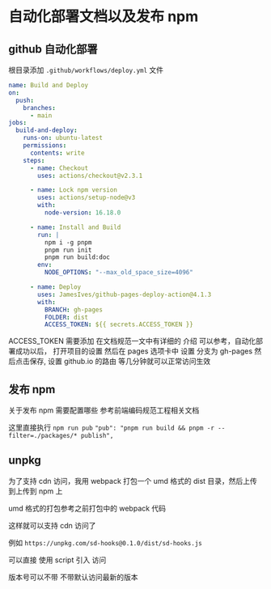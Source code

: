 # 自动化部署文档以及发布 npm

## github 自动化部署

根目录添加 `.github/workflows/deploy.yml` 文件

```yaml
name: Build and Deploy
on:
  push:
    branches:
      - main
jobs:
  build-and-deploy:
    runs-on: ubuntu-latest
    permissions:
      contents: write
    steps:
      - name: Checkout
        uses: actions/checkout@v2.3.1

      - name: Lock npm version
        uses: actions/setup-node@v3
        with:
          node-version: 16.18.0

      - name: Install and Build
        run: |
          npm i -g pnpm
          pnpm run init
          pnpm run build:doc
        env:
          NODE_OPTIONS: "--max_old_space_size=4096"

      - name: Deploy
        uses: JamesIves/github-pages-deploy-action@4.1.3
        with:
          BRANCH: gh-pages
          FOLDER: dist
          ACCESS_TOKEN: ${{ secrets.ACCESS_TOKEN }}
```

ACCESS_TOKEN 需要添加 在文档规范一文中有详细的 介绍 可以参考，自动化部署成功以后，
打开项目的设置 然后在 pages 选项卡中 设置 分支为 gh-pages 然后点击保存, 设置 github.io 的路由 等几分钟就可以正常访问生效

## 发布 npm

关于发布 npm 需要配置哪些 参考前端编码规范工程相关文档

这里直接执行 `npm run pub` `"pub": "pnpm run build && pnpm -r --filter=./packages/* publish",`

## unpkg

为了支持 cdn 访问，我用 webpack 打包一个 umd 格式的 dist 目录，然后上传到上传到 npm 上

umd 格式的打包参考之前打包中的 webpack 代码

这样就可以支持 cdn 访问了

例如
`https://unpkg.com/sd-hooks@0.1.0/dist/sd-hooks.js`

可以直接 使用 script 引入 访问

版本号可以不带 不带默认访问最新的版本
